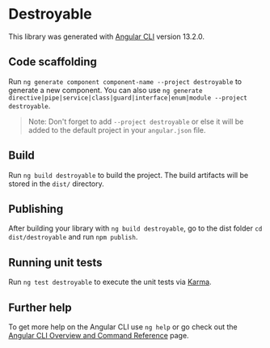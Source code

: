 # Destroyable

This library was generated with [Angular CLI](https://github.com/angular/angular-cli) version 13.2.0.

## Code scaffolding

Run `ng generate component component-name --project destroyable` to generate a new component. You can also use `ng generate directive|pipe|service|class|guard|interface|enum|module --project destroyable`.
> Note: Don't forget to add `--project destroyable` or else it will be added to the default project in your `angular.json` file. 

## Build

Run `ng build destroyable` to build the project. The build artifacts will be stored in the `dist/` directory.

## Publishing

After building your library with `ng build destroyable`, go to the dist folder `cd dist/destroyable` and run `npm publish`.

## Running unit tests

Run `ng test destroyable` to execute the unit tests via [Karma](https://karma-runner.github.io).

## Further help

To get more help on the Angular CLI use `ng help` or go check out the [Angular CLI Overview and Command Reference](https://angular.io/cli) page.
